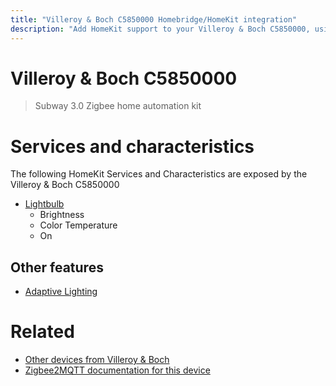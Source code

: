 ```yaml
---
title: "Villeroy & Boch C5850000 Homebridge/HomeKit integration"
description: "Add HomeKit support to your Villeroy & Boch C5850000, using Homebridge, Zigbee2MQTT and homebridge-z2m."
---
```

<!---
This file has been GENERATED using src/docgen/docgen.ts
DO NOT EDIT THIS FILE MANUALLY!
-->
# Villeroy & Boch C5850000
> Subway 3.0 Zigbee home automation kit


# Services and characteristics
The following HomeKit Services and Characteristics are exposed by
the Villeroy & Boch C5850000

* [Lightbulb](../../light.md)
  * Brightness
  * Color Temperature
  * On

## Other features
* [Adaptive Lighting](../../light.md)

# Related
* [Other devices from Villeroy & Boch](../index.md#villeroy_&_boch)
* [Zigbee2MQTT documentation for this device](https://www.zigbee2mqtt.io/devices/C5850000.html)